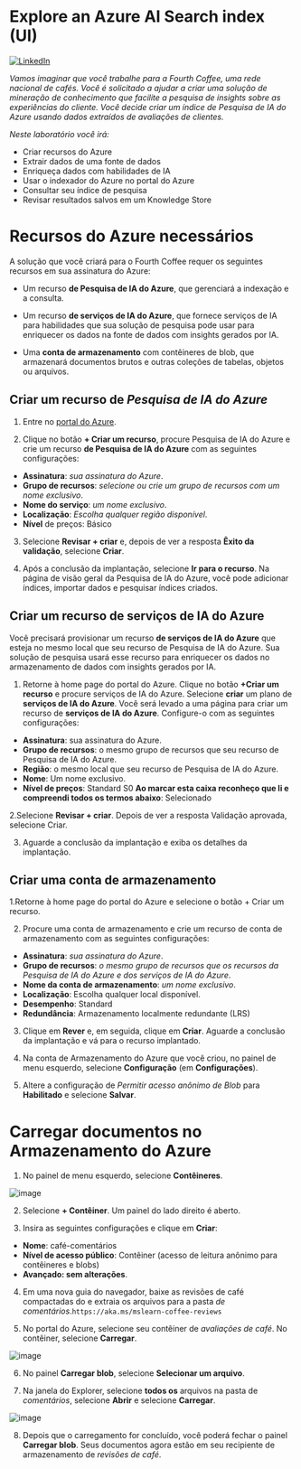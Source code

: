 # Explore an Azure AI Search index (UI)
[![LinkedIn](https://img.shields.io/badge/LinkedIn-000?style=for-the-badge&logo=LinkedIn&logoColor=30A3DC)](https://www.linkedin.com/in/jacqueline-ribeiro-743876247/)

_Vamos imaginar que você trabalhe para a Fourth Coffee, uma rede nacional de cafés. Você é solicitado a ajudar a criar uma solução de mineração de conhecimento que facilite a pesquisa de insights sobre as experiências do cliente. Você decide criar um índice de Pesquisa de IA do Azure usando dados extraídos de avaliações de clientes._

_Neste laboratório você irá:_

* Criar recursos do Azure
* Extrair dados de uma fonte de dados
* Enriqueça dados com habilidades de IA
* Usar o indexador do Azure no portal do Azure
* Consultar seu índice de pesquisa
* Revisar resultados salvos em um Knowledge Store



# Recursos do Azure necessários

A solução que você criará para o Fourth Coffee requer os seguintes recursos em sua assinatura do Azure:

* Um recurso **de Pesquisa de IA do Azure**, que gerenciará a indexação e a consulta.
* Um recurso **de serviços de IA do Azure**, que fornece serviços de IA para habilidades que sua solução de pesquisa pode usar para enriquecer os dados na fonte de dados com insights gerados por IA.

* Uma **conta de armazenamento** com contêineres de blob, que armazenará documentos brutos e outras coleções de tabelas, objetos ou arquivos.

## Criar um recurso de _Pesquisa de IA do Azure_

1. Entre no [portal do Azure](https://login.microsoftonline.com/).

2. Clique no botão **+ Criar um recurso**, procure Pesquisa de IA do Azure e crie um recurso **de Pesquisa de IA do Azure** com as seguintes configurações:

* **Assinatura**: _sua assinatura do Azure_.
* **Grupo de recursos**: _selecione ou crie um grupo de recursos com um nome exclusivo_.
* **Nome do serviço**: _um nome exclusivo_.
* **Localização**: _Escolha qualquer região disponível_.
* **Nível** de preços: Básico

3. Selecione **Revisar + criar** e, depois de ver a resposta **Êxito da validação**, selecione **Criar**.

4. Após a conclusão da implantação, selecione **Ir para o recurso**. Na página de visão geral da Pesquisa de IA do Azure, você pode adicionar índices, importar dados e pesquisar índices criados.

## Criar um recurso de serviços de IA do Azure

Você precisará provisionar um recurso **de serviços de IA do Azure** que esteja no mesmo local que seu recurso de Pesquisa de IA do Azure. Sua solução de pesquisa usará esse recurso para enriquecer os dados no armazenamento de dados com insights gerados por IA.

1. Retorne à home page do portal do Azure. Clique no botão **+Criar um recurso** e procure serviços de IA do Azure. Selecione **criar** um plano de **serviços de IA do Azure**. Você será levado a uma página para criar um recurso de **serviços de IA do Azure**. Configure-o com as seguintes configurações:

* **Assinatura**: sua assinatura do Azure.
* **Grupo de recursos**: o mesmo grupo de recursos que seu recurso de Pesquisa de IA do Azure.
* **Região**: o mesmo local que seu recurso de Pesquisa de IA do Azure.
* **Nome**: Um nome exclusivo.
* **Nível de preços**: Standard S0
**Ao marcar esta caixa reconheço que li e compreendi todos os termos abaixo**: Selecionado

2.Selecione **Revisar + criar**. Depois de ver a resposta Validação aprovada, selecione Criar.

3. Aguarde a conclusão da implantação e exiba os detalhes da implantação.

## Criar uma conta de armazenamento

1.Retorne à home page do portal do Azure e selecione o botão + Criar um recurso.

2. Procure uma conta de armazenamento e crie um recurso de conta de armazenamento com as seguintes configurações:

* **Assinatura**: _sua assinatura do Azure_.
* **Grupo de recursos**: _o mesmo grupo de recursos que os recursos da Pesquisa de IA do Azure e dos serviços de IA do Azure_.
* **Nome da conta de armazenamento**: _um nome exclusivo_.
* **Localização**: Escolha qualquer local disponível.
* **Desempenho**: Standard
* **Redundância**: Armazenamento localmente redundante (LRS)
  
3. Clique em **Rever** e, em seguida, clique em **Criar**. Aguarde a conclusão da implantação e vá para o recurso implantado.

4. Na conta de Armazenamento do Azure que você criou, no painel de menu esquerdo, selecione **Configuração** (em **Configurações**).

5. Altere a configuração de _Permitir acesso anônimo de Blob_ para **Habilitado** e selecione **Salvar**.

# Carregar documentos no Armazenamento do Azure

1. No painel de menu esquerdo, selecione **Contêineres**.

![image](https://github.com/jacquelinepalumbo/-Azure_AI_Search_Index/assets/119548193/185b09da-6f13-4802-a924-7a90d53cd56b)


2. Selecione **+ Contêiner**. Um painel do lado direito é aberto.

3. Insira as seguintes configurações e clique em **Criar**:

* **Nome**: café-comentários
* **Nível de acesso público**: Contêiner (acesso de leitura anônimo para contêineres e blobs)
* **Avançado: sem alterações**.

4. Em uma nova guia do navegador, baixe as revisões de café compactadas do e extraia os arquivos para a pasta _de comentários_.`https://aka.ms/mslearn-coffee-reviews`

5. No portal do Azure, selecione seu contêiner de _avaliações de café_. No contêiner, selecione **Carregar**.

![image](https://github.com/jacquelinepalumbo/-Azure_AI_Search_Index/assets/119548193/fc1aac1c-4535-47fb-8f6e-d8364606a93e)

6. No painel **Carregar blob**, selecione **Selecionar um arquivo**.

7. Na janela do Explorer, selecione **todos os** arquivos na pasta de _comentários_, selecione **Abrir** e selecione **Carregar**.

![image](https://github.com/jacquelinepalumbo/-Azure_AI_Search_Index/assets/119548193/68084cfe-d41f-4200-9ec9-7c3163cb31e3)

8. Depois que o carregamento for concluído, você poderá fechar o painel **Carregar blob**. Seus documentos agora estão em seu recipiente de armazenamento de _revisões de café_.

